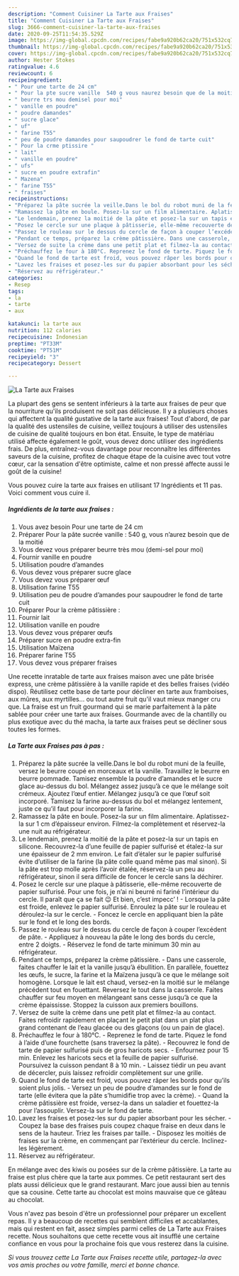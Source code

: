 ```yaml
---
description: "Comment Cuisiner La Tarte aux Fraises"
title: "Comment Cuisiner La Tarte aux Fraises"
slug: 3666-comment-cuisiner-la-tarte-aux-fraises
date: 2020-09-25T11:54:35.529Z
image: https://img-global.cpcdn.com/recipes/fabe9a920b62ca20/751x532cq70/la-tarte-aux-fraises-photo-principale-de-la-recette.jpg
thumbnail: https://img-global.cpcdn.com/recipes/fabe9a920b62ca20/751x532cq70/la-tarte-aux-fraises-photo-principale-de-la-recette.jpg
cover: https://img-global.cpcdn.com/recipes/fabe9a920b62ca20/751x532cq70/la-tarte-aux-fraises-photo-principale-de-la-recette.jpg
author: Hester Stokes
ratingvalue: 4.6
reviewcount: 6
recipeingredient:
- " Pour une tarte de 24 cm"
- " Pour la pte sucre vanille  540 g vous naurez besoin que de la moiti"
- " beurre trs mou demisel pour moi"
- " vanille en poudre"
- " poudre damandes"
- " sucre glace"
- " uf"
- " farine T55"
- " peu de poudre damandes pour saupoudrer le fond de tarte cuit"
- " Pour la crme ptissire "
- " lait"
- " vanille en poudre"
- " ufs"
- " sucre en poudre extrafin"
- " Mazena"
- " farine T55"
- " fraises"
recipeinstructions:
- "Préparez la pâte sucrée la veille.Dans le bol du robot muni de la feuille, versez le beurre coupé en morceaux et la vanille. Travaillez le beurre en beurre pommade. Tamisez ensemble la poudre d’amandes et le sucre glace au-dessus du bol. Mélangez assez jusqu’à ce que le mélange soit crémeux. Ajoutez l’œuf entier. Mélangez jusqu’à ce que l’œuf soit incorporé. Tamisez la farine au-dessus du bol et mélangez lentement, juste ce qu’il faut pour incorporer la farine."
- "Ramassez la pâte en boule. Posez-la sur un film alimentaire. Aplatissez-la sur 1 cm d’épaisseur environ. Filmez-la complètement et réservez-la une nuit au réfrigérateur."
- "Le lendemain, prenez la moitié de la pâte et posez-la sur un tapis en silicone. Recouvrez-la d’une feuille de papier sulfurisé et étalez-la sur une épaisseur de 2 mm environ. Le fait d’étaler sur le papier sulfurisé évite d’utiliser de la farine (la pâte colle quand même pas mal sinon). Si la pâte est trop molle après l’avoir étalée, réservez-la un peu au réfrigérateur, sinon il sera difficile de foncer le cercle sans la déchirer."
- "Posez le cercle sur une plaque à pâtisserie, elle-même recouverte de papier sulfurisé. Pour une fois, je n’ai ni beurré ni fariné l’intérieur du cercle. Il paraît que ça se fait 😉 Et bien, c’est impecc’ ! Lorsque la pâte est froide, enlevez le papier sulfurisé. Enroulez la pâte sur le rouleau et déroulez-la sur le cercle. Foncez le cercle en appliquant bien la pâte sur le fond et le long des bords."
- "Passez le rouleau sur le dessus du cercle de façon à couper l’excédent de pâte. Appliquez à nouveau la pâte le long des bords du cercle, entre 2 doigts. Réservez le fond de tarte minimum 30 min au réfrigérateur."
- "Pendant ce temps, préparez la crème pâtissière. Dans une casserole, faites chauffer le lait et la vanille jusqu’à ébullition. En parallèle, fouettez les œufs, le sucre, la farine et la Maïzena jusqu’à ce que le mélange soit homogène. Lorsque le lait est chaud, versez-en la moitié sur le mélange précédent tout en fouettant. Reversez le tout dans la casserole. Faites chauffer sur feu moyen en mélangeant sans cesse jusqu’à ce que la crème épaississe. Stoppez la cuisson aux premiers bouillons."
- "Versez de suite la crème dans une petit plat et filmez-la au contact. Faites refroidir rapidement en plaçant le petit plat dans un plat plus grand contenant de l’eau glacée ou des glaçons (ou un pain de glace)."
- "Préchauffez le four à 180°C. Reprenez le fond de tarte. Piquez le fond à l’aide d’une fourchette (sans traversez la pâte). Recouvrez le fond de tarte de papier sulfurisé puis de gros haricots secs. Enfournez pour 15 min. Enlevez les haricots secs et la feuille de papier sulfurisé. Poursuivez la cuisson pendant 8 à 10 min. Laissez tiédir un peu avant de décercler, puis laissez refroidir complètement sur une grille."
- "Quand le fond de tarte est froid, vous pouvez râper les bords pour qu’ils soient plus jolis. Versez un peu de poudre d’amandes sur le fond de tarte (elle évitera que la pâte s’humidifie trop avec la crème). Quand la crème pâtissière est froide, versez-la dans un saladier et fouettez-la pour l’assouplir. Versez-la sur le fond de tarte."
- "Lavez les fraises et posez-les sur du papier absorbant pour les sécher. Coupez la base des fraises puis coupez chaque fraise en deux dans le sens de la hauteur. Triez les fraises par taille. Disposez les moitiés de fraises sur la crème, en commençant par l’extérieur du cercle. Inclinez-les légèrement."
- "Réservez au réfrigérateur."
categories:
- Resep
tags:
- la
- tarte
- aux

katakunci: la tarte aux 
nutrition: 112 calories
recipecuisine: Indonesian
preptime: "PT33M"
cooktime: "PT51M"
recipeyield: "3"
recipecategory: Dessert

---
```



![La Tarte aux Fraises](https://img-global.cpcdn.com/recipes/fabe9a920b62ca20/751x532cq70/la-tarte-aux-fraises-photo-principale-de-la-recette.jpg)

La plupart des gens se sentent inférieurs à la tarte aux fraises de peur que la nourriture qu'ils produisent ne soit pas délicieuse. Il y a plusieurs choses qui affectent la qualité gustative de la tarte aux fraises! Tout d'abord, de par la qualité des ustensiles de cuisine, veillez toujours à utiliser des ustensiles de cuisine de qualité toujours en bon état. Ensuite, le type de matériau utilisé affecte également le goût, vous devez donc utiliser des ingrédients frais. De plus, entraînez-vous davantage pour reconnaître les différentes saveurs de la cuisine, profitez de chaque étape de la cuisine avec tout votre cœur, car la sensation d'être optimiste, calme et non pressé affecte aussi le goût de la cuisine!

<!--inarticleads1-->

Vous pouvez cuire la tarte aux fraises en utilisant 17 Ingrédients et 11 pas. Voici comment vous cuire il.

##### Ingrédients de la tarte aux fraises :

1. Vous avez besoin  Pour une tarte de 24 cm
1. Préparer  Pour la pâte sucrée vanille : 540 g, vous n’aurez besoin que de la moitié
1. Vous devez vous préparer  beurre très mou (demi-sel pour moi)
1. Fournir  vanille en poudre
1. Utilisation  poudre d’amandes
1. Vous devez vous préparer  sucre glace
1. Vous devez vous préparer  œuf
1. Utilisation  farine T55
1. Utilisation  peu de poudre d’amandes pour saupoudrer le fond de tarte cuit
1. Préparer  Pour la crème pâtissière :
1. Fournir  lait
1. Utilisation  vanille en poudre
1. Vous devez vous préparer  œufs
1. Préparer  sucre en poudre extra-fin
1. Utilisation  Maïzena
1. Préparer  farine T55
1. Vous devez vous préparer  fraises


Une recette inratable de tarte aux fraises maison avec une pâte brisée express, une crème pâtissière à la vanille rapide et des belles fraises (vidéo dispo). Réutilisez cette base de tarte pour décliner en tarte aux framboises, aux mûres, aux myrtilles… ou tout autre fruit qu&#39;il vaut mieux manger cru que. La fraise est un fruit gourmand qui se marie parfaitement à la pâte sablée pour créer une tarte aux fraises. Gourmande avec de la chantilly ou plus exotique avec du thé macha, la tarte aux fraises peut se décliner sous toutes les formes. 

<!--inarticleads2-->

##### La Tarte aux Fraises pas à pas :

1. Préparez la pâte sucrée la veille.Dans le bol du robot muni de la feuille, versez le beurre coupé en morceaux et la vanille. Travaillez le beurre en beurre pommade. Tamisez ensemble la poudre d’amandes et le sucre glace au-dessus du bol. Mélangez assez jusqu’à ce que le mélange soit crémeux. Ajoutez l’œuf entier. Mélangez jusqu’à ce que l’œuf soit incorporé. Tamisez la farine au-dessus du bol et mélangez lentement, juste ce qu’il faut pour incorporer la farine.
1. Ramassez la pâte en boule. Posez-la sur un film alimentaire. Aplatissez-la sur 1 cm d’épaisseur environ. Filmez-la complètement et réservez-la une nuit au réfrigérateur.
1. Le lendemain, prenez la moitié de la pâte et posez-la sur un tapis en silicone. Recouvrez-la d’une feuille de papier sulfurisé et étalez-la sur une épaisseur de 2 mm environ. Le fait d’étaler sur le papier sulfurisé évite d’utiliser de la farine (la pâte colle quand même pas mal sinon). Si la pâte est trop molle après l’avoir étalée, réservez-la un peu au réfrigérateur, sinon il sera difficile de foncer le cercle sans la déchirer.
1. Posez le cercle sur une plaque à pâtisserie, elle-même recouverte de papier sulfurisé. Pour une fois, je n’ai ni beurré ni fariné l’intérieur du cercle. Il paraît que ça se fait 😉 Et bien, c’est impecc’ ! - Lorsque la pâte est froide, enlevez le papier sulfurisé. Enroulez la pâte sur le rouleau et déroulez-la sur le cercle. - Foncez le cercle en appliquant bien la pâte sur le fond et le long des bords.
1. Passez le rouleau sur le dessus du cercle de façon à couper l’excédent de pâte. - Appliquez à nouveau la pâte le long des bords du cercle, entre 2 doigts. - Réservez le fond de tarte minimum 30 min au réfrigérateur.
1. Pendant ce temps, préparez la crème pâtissière. - Dans une casserole, faites chauffer le lait et la vanille jusqu’à ébullition. En parallèle, fouettez les œufs, le sucre, la farine et la Maïzena jusqu’à ce que le mélange soit homogène. Lorsque le lait est chaud, versez-en la moitié sur le mélange précédent tout en fouettant. Reversez le tout dans la casserole. Faites chauffer sur feu moyen en mélangeant sans cesse jusqu’à ce que la crème épaississe. Stoppez la cuisson aux premiers bouillons.
1. Versez de suite la crème dans une petit plat et filmez-la au contact. Faites refroidir rapidement en plaçant le petit plat dans un plat plus grand contenant de l’eau glacée ou des glaçons (ou un pain de glace).
1. Préchauffez le four à 180°C. - Reprenez le fond de tarte. Piquez le fond à l’aide d’une fourchette (sans traversez la pâte). - Recouvrez le fond de tarte de papier sulfurisé puis de gros haricots secs. - Enfournez pour 15 min. Enlevez les haricots secs et la feuille de papier sulfurisé. Poursuivez la cuisson pendant 8 à 10 min. - Laissez tiédir un peu avant de décercler, puis laissez refroidir complètement sur une grille.
1. Quand le fond de tarte est froid, vous pouvez râper les bords pour qu’ils soient plus jolis. - Versez un peu de poudre d’amandes sur le fond de tarte (elle évitera que la pâte s’humidifie trop avec la crème). - Quand la crème pâtissière est froide, versez-la dans un saladier et fouettez-la pour l’assouplir. Versez-la sur le fond de tarte.
1. Lavez les fraises et posez-les sur du papier absorbant pour les sécher. - Coupez la base des fraises puis coupez chaque fraise en deux dans le sens de la hauteur. Triez les fraises par taille. - Disposez les moitiés de fraises sur la crème, en commençant par l’extérieur du cercle. Inclinez-les légèrement.
1. Réservez au réfrigérateur.


En mélange avec des kiwis ou posées sur de la crème pâtissière. La tarte au fraise est plus chère que la tarte aux pommes. Ce petit restaurant sert des plats aussi délicieux que le grand restaurant. Marc joue aussi bien au tennis que sa cousine. Cette tarte au chocolat est moins mauvaise que ce gâteau au chocolat. 

<!--inarticleads1-->

<p>
Vous n'avez pas besoin d'être un professionnel pour préparer un excellent repas. Il y a beaucoup de recettes qui semblent difficiles et accablantes, mais qui restent en fait, assez simples parmi celles de La Tarte aux Fraises recette. Nous souhaitons que cette recette vous ait insufflé une certaine confiance en vous pour la prochaine fois que vous resterez dans la cuisine.
</p>

<p>
<i>Si vous trouvez cette La Tarte aux Fraises recette utile, partagez-la avec vos amis proches ou votre famille, merci et bonne chance.</i>
</p>
